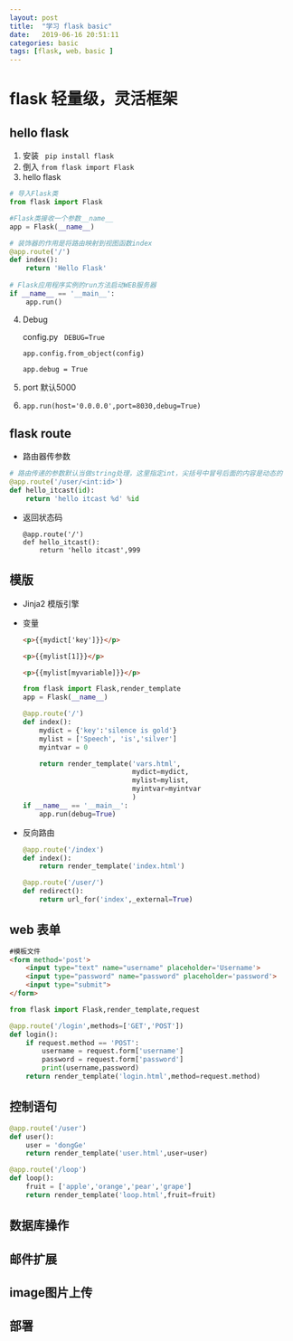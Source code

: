 ```yaml
---
layout: post
title:  "学习 flask basic"
date:   2019-06-16 20:51:11
categories: basic
tags: [flask, web，basic ]
---
```


# flask 轻量级，灵活框架

## hello flask

1. 安装  ` pip install flask`
2. 倒入 `from flask import Flask`
3.  hello flask      

```python
# 导入Flask类
from flask import Flask

#Flask类接收一个参数__name__
app = Flask(__name__)

# 装饰器的作用是将路由映射到视图函数index
@app.route('/')
def index():
    return 'Hello Flask'
    
# Flask应用程序实例的run方法启动WEB服务器
if __name__ == '__main__':
    app.run()
```

4. Debug

   config.py 	` DEBUG=True`

   `app.config.from_object(config)`

   `app.debug = True`

5. port 默认5000

6. ```
   app.run(host='0.0.0.0',port=8030,debug=True)
   ```
## flask route 


- 路由器传参数

```python
# 路由传递的参数默认当做string处理，这里指定int，尖括号中冒号后面的内容是动态的
@app.route('/user/<int:id>')
def hello_itcast(id):
    return 'hello itcast %d' %id
```

- 返回状态码

  ```
  @app.route('/')
  def hello_itcast():
      return 'hello itcast',999
  ```

##  模版

* Jinja2 模版引擎
- 变量

  ```HTML
  <p>{{mydict['key']}}</p>
  
  <p>{{mylist[1]}}</p>
  
  <p>{{mylist[myvariable]}}</p>
  ```

    

  ```python
  from flask import Flask,render_template
  app = Flask(__name__)
  
  @app.route('/')
  def index():
      mydict = {'key':'silence is gold'}
      mylist = ['Speech', 'is','silver']
      myintvar = 0
  
      return render_template('vars.html',
                             mydict=mydict,
                             mylist=mylist,
                             myintvar=myintvar
                             )
  if __name__ == '__main__':
      app.run(debug=True)
  ```

- 反向路由

  ```python
  @app.route('/index')
  def index():
      return render_template('index.html')
  
  @app.route('/user/')
  def redirect():
      return url_for('index',_external=True)
  ```



## web 表单





```html
#模板文件
<form method='post'>
    <input type="text" name="username" placeholder='Username'>
    <input type="password" name="password" placeholder='password'>
    <input type="submit">
</form>
```

```python
from flask import Flask,render_template,request

@app.route('/login',methods=['GET','POST'])
def login():
    if request.method == 'POST':
        username = request.form['username']
        password = request.form['password']
        print(username,password)
    return render_template('login.html',method=request.method)
```



## 控制语句

```python
@app.route('/user')
def user():
    user = 'dongGe'
    return render_template('user.html',user=user)
```

```python
@app.route('/loop')
def loop():
    fruit = ['apple','orange','pear','grape']
    return render_template('loop.html',fruit=fruit)
```


## 数据库操作

## 邮件扩展

## image图片上传

## 部署




  